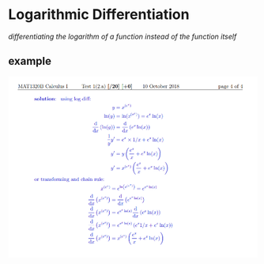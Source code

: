 # Logarithmic Differentiation

_differentiating the logarithm of a function instead of the function itself_

## example

![](2022-02-26-01-22-04.png)
